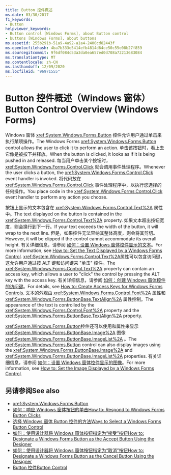```yaml
---
title: Button 控件概述
ms.date: 03/30/2017
f1_keywords:
- Button
helpviewer_keywords:
- Button control [Windows Forms], about Button control
- buttons [Windows Forms], about buttons
ms.assetid: 255b291b-51a9-4a92-a1a4-2400cd82443f
ms.openlocfilehash: 4ba7b333e5414efb4814d64ce50c55e08b27f859
ms.sourcegitcommit: 9f6df084c53a3da0ea657ed0d708a72213683084
ms.translationtype: MT
ms.contentlocale: zh-CN
ms.lasthandoff: 12/09/2020
ms.locfileid: "96971555"
---
```

# <a name="button-control-overview-windows-forms"></a><span data-ttu-id="4cb3a-102">Button 控件概述（Windows 窗体）</span><span class="sxs-lookup"><span data-stu-id="4cb3a-102">Button Control Overview (Windows Forms)</span></span>
<span data-ttu-id="4cb3a-103">Windows 窗体 <xref:System.Windows.Forms.Button> 控件允许用户通过单击来执行某项操作。</span><span class="sxs-lookup"><span data-stu-id="4cb3a-103">The Windows Forms <xref:System.Windows.Forms.Button> control allows the user to click it to perform an action.</span></span> <span data-ttu-id="4cb3a-104">单击该按钮时，看上去它像是被按下并释放。</span><span class="sxs-lookup"><span data-stu-id="4cb3a-104">When the button is clicked, it looks as if it is being pushed in and released.</span></span> <span data-ttu-id="4cb3a-105">每当用户单击某个按钮时， <xref:System.Windows.Forms.Control.Click> 就会调用事件处理程序。</span><span class="sxs-lookup"><span data-stu-id="4cb3a-105">Whenever the user clicks a button, the <xref:System.Windows.Forms.Control.Click> event handler is invoked.</span></span> <span data-ttu-id="4cb3a-106">将代码放在 <xref:System.Windows.Forms.Control.Click> 事件处理程序中，以执行您选择的任何操作。</span><span class="sxs-lookup"><span data-stu-id="4cb3a-106">You place code in the <xref:System.Windows.Forms.Control.Click> event handler to perform any action you choose.</span></span>  
  
 <span data-ttu-id="4cb3a-107">按钮上显示的文本包含在 <xref:System.Windows.Forms.Control.Text%2A> 属性中。</span><span class="sxs-lookup"><span data-stu-id="4cb3a-107">The text displayed on the button is contained in the <xref:System.Windows.Forms.Control.Text%2A> property.</span></span> <span data-ttu-id="4cb3a-108">如果文本超出按钮宽度，则会换行到下一行。</span><span class="sxs-lookup"><span data-stu-id="4cb3a-108">If your text exceeds the width of the button, it will wrap to the next line.</span></span> <span data-ttu-id="4cb3a-109">但是，如果控件无法容纳其整体高度，则会将其剪切。</span><span class="sxs-lookup"><span data-stu-id="4cb3a-109">However, it will be clipped if the control cannot accommodate its overall height.</span></span> <span data-ttu-id="4cb3a-110">有关详细信息，请参阅 [如何：设置 Windows 窗体控件显示的文本](how-to-set-the-text-displayed-by-a-windows-forms-control.md)。</span><span class="sxs-lookup"><span data-stu-id="4cb3a-110">For more information, see [How to: Set the Text Displayed by a Windows Forms Control](how-to-set-the-text-displayed-by-a-windows-forms-control.md).</span></span> <span data-ttu-id="4cb3a-111"><xref:System.Windows.Forms.Control.Text%2A>属性可以包含访问键，这允许用户通过按 ALT 键和访问键来 "单击" 控件。</span><span class="sxs-lookup"><span data-stu-id="4cb3a-111">The <xref:System.Windows.Forms.Control.Text%2A> property can contain an access key, which allows a user to "click" the control by pressing the ALT key with the access key.</span></span> <span data-ttu-id="4cb3a-112">有关详细信息，请参阅 [如何：创建 Windows 窗体控件的访问键](how-to-create-access-keys-for-windows-forms-controls.md)。</span><span class="sxs-lookup"><span data-stu-id="4cb3a-112">For details, see [How to: Create Access Keys for Windows Forms Controls](how-to-create-access-keys-for-windows-forms-controls.md).</span></span> <span data-ttu-id="4cb3a-113">文本的外观由 <xref:System.Windows.Forms.Control.Font%2A> 属性和 <xref:System.Windows.Forms.ButtonBase.TextAlign%2A> 属性控制。</span><span class="sxs-lookup"><span data-stu-id="4cb3a-113">The appearance of the text is controlled by the <xref:System.Windows.Forms.Control.Font%2A> property and the <xref:System.Windows.Forms.ButtonBase.TextAlign%2A> property.</span></span>  
  
 <span data-ttu-id="4cb3a-114"><xref:System.Windows.Forms.Button>控件还可以使用和属性来显示 <xref:System.Windows.Forms.ButtonBase.Image%2A> 图像 <xref:System.Windows.Forms.ButtonBase.ImageList%2A> 。</span><span class="sxs-lookup"><span data-stu-id="4cb3a-114">The <xref:System.Windows.Forms.Button> control can also display images using the <xref:System.Windows.Forms.ButtonBase.Image%2A> and <xref:System.Windows.Forms.ButtonBase.ImageList%2A> properties.</span></span> <span data-ttu-id="4cb3a-115">有关详细信息，请参阅 [如何：设置 Windows 窗体控件显示的图像](how-to-set-the-image-displayed-by-a-windows-forms-control.md)。</span><span class="sxs-lookup"><span data-stu-id="4cb3a-115">For more information, see [How to: Set the Image Displayed by a Windows Forms Control](how-to-set-the-image-displayed-by-a-windows-forms-control.md).</span></span>  
  
## <a name="see-also"></a><span data-ttu-id="4cb3a-116">另请参阅</span><span class="sxs-lookup"><span data-stu-id="4cb3a-116">See also</span></span>

- <xref:System.Windows.Forms.Button>
- [<span data-ttu-id="4cb3a-117">如何：响应 Windows 窗体按钮的单击</span><span class="sxs-lookup"><span data-stu-id="4cb3a-117">How to: Respond to Windows Forms Button Clicks</span></span>](how-to-respond-to-windows-forms-button-clicks.md)
- [<span data-ttu-id="4cb3a-118">选择 Windows 窗体 Button 控件的方法</span><span class="sxs-lookup"><span data-stu-id="4cb3a-118">Ways to Select a Windows Forms Button Control</span></span>](ways-to-select-a-windows-forms-button-control.md)
- [<span data-ttu-id="4cb3a-119">如何：使用设计器将 Windows 窗体按钮指定为“接受”按钮</span><span class="sxs-lookup"><span data-stu-id="4cb3a-119">How to: Designate a Windows Forms Button as the Accept Button Using the Designer</span></span>](designate-a-wf-button-as-the-accept-button-using-the-designer.md)
- [<span data-ttu-id="4cb3a-120">如何：使用设计器将 Windows 窗体按钮指定为“取消”按钮</span><span class="sxs-lookup"><span data-stu-id="4cb3a-120">How to: Designate a Windows Forms Button as the Cancel Button Using the Designer</span></span>](designate-a-wf-button-as-the-cancel-button-using-the-designer.md)
- [<span data-ttu-id="4cb3a-121">Button 控件</span><span class="sxs-lookup"><span data-stu-id="4cb3a-121">Button Control</span></span>](button-control-windows-forms.md)
